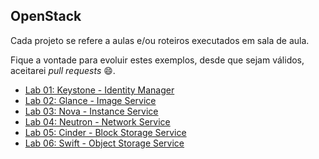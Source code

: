 ## OpenStack

Cada projeto se refere a aulas e/ou roteiros executados em sala de aula.

Fique a vontade para evoluir estes exemplos, desde que sejam válidos, aceitarei *pull requests* 😄.

 - [Lab 01: Keystone - Identity Manager](https://github.com/josecastillolema/fiap/blob/master/cld/openstack/lab01-keystone.md)
 - [Lab 02: Glance - Image Service](https://github.com/josecastillolema/fiap/blob/master/cld/openstack/lab02-glance.md)
 - [Lab 03: Nova - Instance Service](https://github.com/josecastillolema/fiap/blob/master/cld/openstack/lab03-nova.md)
 - [Lab 04: Neutron - Network Service](https://github.com/josecastillolema/fiap/blob/master/cld/openstack/lab04-neutron.md)
 - [Lab 05: Cinder - Block Storage Service](https://github.com/josecastillolema/fiap/blob/master/cld/openstack/lab05-cinder.md)
 - [Lab 06: Swift - Object Storage Service](https://github.com/josecastillolema/fiap/blob/master/cld/openstack/lab06-swift.md)
